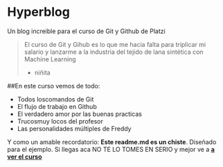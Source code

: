 # Hyperblog 
Un blog increible para el curso de Git y Github de Platzi
>El curso de Git y Gihub es lo que me hacia falta para triplicar mi salario y lanzarme a la industria del tejido de lana sintética con Machine Learning
> -  niñita

##En este curso vemos de todo:
- Todos loscomandos de Git
- El flujo de trabajo en Github
- El verdadero amor por las buenas practicas
- Trucosmuy locos del profesor
- Las personalidades múltiples de Freddy

Y como un amable recordatorio: **Este readme.md es un chiste**. Diseñado para el ejemplo. Si llegas aca NO TE LO TOMES EN SERIO y mejor ve a [**a ver el curso**](http://[http://https://platzi.com/clases/1557-gihttp://https://platzi.com/clases/1557-git-github/19977-readmemd-es-una-excelente-practica/ "a ver el curso")
